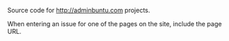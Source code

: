 Source code for http://adminbuntu.com projects.

When entering an issue for one of the pages on the site, include the page URL.